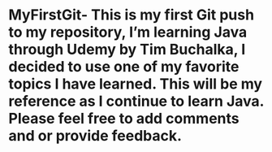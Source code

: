 # MyFirstGit- This is my first Git push to my repository, I’m learning Java through Udemy by Tim Buchalka, I decided to use one of my favorite topics I have learned. This will be my reference as I continue to learn Java. Please feel free to add comments and or provide feedback.
